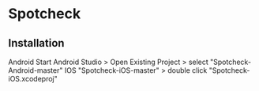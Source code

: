 # Spotcheck

## Installation
Android
  Start Android Studio > Open Existing Project > select "Spotcheck-Android-master"
IOS
  "Spotcheck-iOS-master" > double click "Spotcheck-iOS.xcodeproj"


